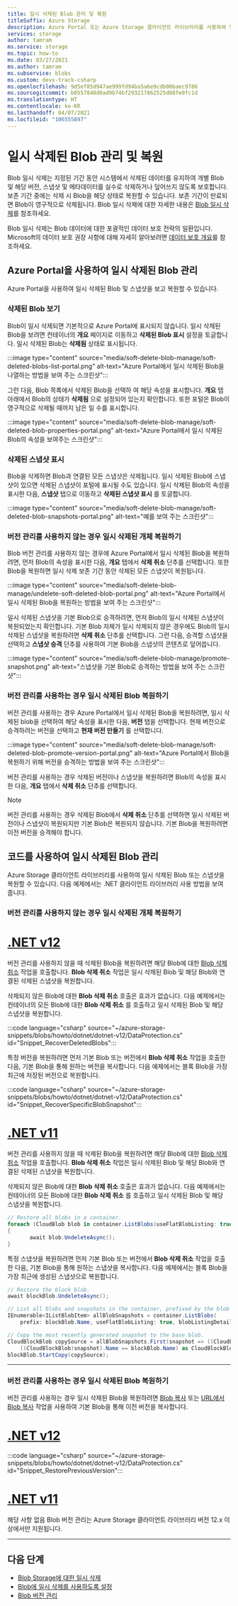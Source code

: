 ```yaml
---
title: 일시 삭제된 Blob 관리 및 복원
titleSuffix: Azure Storage
description: Azure Portal 또는 Azure Storage 클라이언트 라이브러리를 사용하여 일시 삭제된 Blob 및 스냅샷을 관리하고 복원합니다.
services: storage
author: tamram
ms.service: storage
ms.topic: how-to
ms.date: 03/27/2021
ms.author: tamram
ms.subservice: blobs
ms.custom: devx-track-csharp
ms.openlocfilehash: 9d5ef85d947ae999fd94ba5a6e9cdb00baec9786
ms.sourcegitcommit: b0557848d0ad9b74bf293217862525d08fe0fc1d
ms.translationtype: HT
ms.contentlocale: ko-KR
ms.lasthandoff: 04/07/2021
ms.locfileid: "106555897"
---
```

# <a name="manage-and-restore-soft-deleted-blobs"></a>일시 삭제된 Blob 관리 및 복원

Blob 일시 삭제는 지정된 기간 동안 시스템에서 삭제된 데이터를 유지하여 개별 Blob 및 해당 버전, 스냅샷 및 메타데이터를 실수로 삭제하거나 덮어쓰지 않도록 보호합니다. 보존 기간 중에는 삭제 시 Blob을 해당 상태로 복원할 수 있습니다. 보존 기간이 만료되면 Blob이 영구적으로 삭제됩니다. Blob 일시 삭제에 대한 자세한 내용은 [Blob 일시 삭제](soft-delete-blob-overview.md)를 참조하세요.

Blob 일시 삭제는 Blob 데이터에 대한 포괄적인 데이터 보호 전략의 일환입니다. Microsoft의 데이터 보호 권장 사항에 대해 자세히 알아보려면 [데이터 보호 개요](data-protection-overview.md)를 참조하세요.

## <a name="manage-soft-deleted-blobs-with-the-azure-portal"></a>Azure Portal을 사용하여 일시 삭제된 Blob 관리

Azure Portal을 사용하여 일시 삭제된 Blob 및 스냅샷을 보고 복원할 수 있습니다.

### <a name="view-deleted-blobs"></a>삭제된 Blob 보기

Blob이 일시 삭제되면 기본적으로 Azure Portal에 표시되지 않습니다. 일시 삭제된 Blob을 보려면 컨테이너의 **개요** 페이지로 이동하고 **삭제된 Blob 표시** 설정을 토글합니다. 일시 삭제된 Blob는 **삭제됨** 상태로 표시됩니다.

:::image type="content" source="media/soft-delete-blob-manage/soft-deleted-blobs-list-portal.png" alt-text="Azure Portal에서 일시 삭제된 Blob을 나열하는 방법을 보여 주는 스크린샷":::

그런 다음, Blob 목록에서 삭제된 Blob을 선택하 여 해당 속성을 표시합니다. **개요** 탭 아래에서 Blob의 상태가 **삭제됨** 으로 설정되어 있는지 확인합니다. 또한 포털은 Blob이 영구적으로 삭제될 때까지 남은 일 수를 표시합니다.

:::image type="content" source="media/soft-delete-blob-manage/soft-deleted-blob-properties-portal.png" alt-text="Azure Portal에서 일시 삭제된 Blob의 속성을 보여주는 스크린샷":::

### <a name="view-deleted-snapshots"></a>삭제된 스냅샷 표시

Blob을 삭제하면 Blob과 연결된 모든 스냅샷은 삭제됩니다. 일시 삭제된 Blob에 스냅샷이 있으면 삭제된 스냅샷이 포털에 표시될 수도 있습니다. 일시 삭제된 Blob의 속성을 표시한 다음, **스냅샷** 탭으로 이동하고 **삭제된 스냅샷 표시** 를 토글합니다.

:::image type="content" source="media/soft-delete-blob-manage/soft-deleted-blob-snapshots-portal.png" alt-text="예를 보여 주는 스크린샷":::

### <a name="restore-soft-deleted-objects-when-versioning-is-disabled"></a>버전 관리를 사용하지 않는 경우 일시 삭제된 개체 복원하기

Blob 버전 관리를 사용하지 않는 경우에 Azure Portal에서 일시 삭제된 Blob을 복원하려면, 먼저 Blob의 속성을 표시한 다음, **개요** 탭에서 **삭제 취소** 단추를 선택합니다. 또한 Blob을 복원하면 일시 삭제 보존 기간 동안 삭제된 모든 스냅샷이 복원됩니다.

:::image type="content" source="media/soft-delete-blob-manage/undelete-soft-deleted-blob-portal.png" alt-text="Azure Portal에서 일시 삭제된 Blob을 복원하는 방법을 보여 주는 스크린샷":::

일시 삭제된 스냅샷을 기본 Blob으로 승격하려면, 먼저 Blob의 일시 삭제된 스냅샷이 복원되었는지 확인합니다. 기본 Blob 자체가 일시 삭제되지 않은 경우에도 Blob의 일시 삭제된 스냅샷을 복원하려면 **삭제 취소** 단추를 선택합니다. 그런 다음, 승격할 스냅샷을 선택하고 **스냅샷 승격** 단추를 사용하여 기본 Blob을 스냅샷의 콘텐츠로 덮어씁니다.

:::image type="content" source="media/soft-delete-blob-manage/promote-snapshot.png" alt-text="스냅샷을 기본 Blob로 승격하는 방법을 보여 주는 스크린샷":::

### <a name="restore-soft-deleted-blobs-when-versioning-is-enabled"></a>버전 관리를 사용하는 경우 일시 삭제된 Blob 복원하기

버전 관리를 사용하는 경우 Azure Portal에서 일시 삭제된 Blob을 복원하려면, 일시 삭제된 blob을 선택하여 해당 속성을 표시한 다음, **버전** 탭을 선택합니다. 현재 버전으로 승격하려는 버전을 선택하고 **현재 버전 만들기** 를 선택합니다.  

:::image type="content" source="media/soft-delete-blob-manage/soft-deleted-blob-promote-version-portal.png" alt-text="Azure Portal에서 Blob을 복원하기 위해 버전을 승격하는 방법을 보여 주는 스크린샷":::

버전 관리를 사용하는 경우 삭제된 버전이나 스냅샷을 복원하려면 Blob의 속성을 표시한 다음, **개요** 탭에서 **삭제 취소** 단추를 선택합니다.

> [!NOTE]
> 버전 관리를 사용하는 경우 삭제된 Blob에서 **삭제 취소** 단추를 선택하면 일시 삭제된 버전이나 스냅샷이 복원되지만 기본 Blob은 복원되지 않습니다. 기본 Blob을 복원하려면 이전 버전을 승격해야 합니다.

## <a name="manage-soft-deleted-blobs-with-code"></a>코드를 사용하여 일시 삭제된 Blob 관리

Azure Storage 클라이언트 라이브러리를 사용하여 일시 삭제된 Blob 또는 스냅샷을 복원할 수 있습니다. 다음 예제에서는 .NET 클라이언트 라이브러리 사용 방법을 보여 줍니다.

### <a name="restore-soft-deleted-objects-when-versioning-is-disabled"></a>버전 관리를 사용하지 않는 경우 일시 삭제된 개체 복원하기

# <a name="net-v12"></a>[.NET v12](#tab/dotnet)

버전 관리를 사용하지 않을 때 삭제된 Blob을 복원하려면 해당 Blob에 대한 [Blob 삭제 취소](/rest/api/storageservices/undelete-blob) 작업을 호출합니다. **Blob 삭제 취소** 작업은 일시 삭제된 Blob 및 해당 Blob와 연결된 삭제된 스냅샷을 복원합니다.

삭제되지 않은 Blob에 대한 **Blob 삭제 취소** 호출은 효과가 없습니다. 다음 예제에서는 컨테이너의 모든 Blob에 대한 **Blob 삭제 취소** 를 호출하고 일시 삭제된 Blob 및 해당 스냅샷을 복원합니다.

:::code language="csharp" source="~/azure-storage-snippets/blobs/howto/dotnet/dotnet-v12/DataProtection.cs" id="Snippet_RecoverDeletedBlobs":::

특정 버전을 복원하려면 먼저 기본 Blob 또는 버전에서 **Blob 삭제 취소** 작업을 호출한 다음, 기본 Blob을 통해 원하는 버전을 복사합니다. 다음 예제에서는 블록 Blob을 가장 최근에 저장된 버전으로 복원합니다.

:::code language="csharp" source="~/azure-storage-snippets/blobs/howto/dotnet/dotnet-v12/DataProtection.cs" id="Snippet_RecoverSpecificBlobSnapshot":::

# <a name="net-v11"></a>[.NET v11](#tab/dotnet11)

버전 관리를 사용하지 않을 때 삭제된 Blob을 복원하려면 해당 Blob에 대한 [Blob 삭제 취소](/rest/api/storageservices/undelete-blob) 작업을 호출합니다. **Blob 삭제 취소** 작업은 일시 삭제된 Blob 및 해당 Blob와 연결된 삭제된 스냅샷을 복원합니다.

삭제되지 않은 Blob에 대한 **Blob 삭제 취소** 호출은 효과가 없습니다. 다음 예제에서는 컨테이너의 모든 Blob에 대한 **Blob 삭제 취소** 를 호출하고 일시 삭제된 Blob 및 해당 스냅샷을 복원합니다.

```csharp
// Restore all blobs in a container.
foreach (CloudBlob blob in container.ListBlobs(useFlatBlobListing: true, blobListingDetails: BlobListingDetails.Deleted))
{
       await blob.UndeleteAsync();
}
```

특정 스냅샷을 복원하려면 먼저 기본 Blob 또는 버전에서 **Blob 삭제 취소** 작업을 호출한 다음, 기본 Blob을 통해 원하는 스냅샷을 복사합니다. 다음 예제에서는 블록 Blob을 가장 최근에 생성된 스냅샷으로 복원합니다.

```csharp
// Restore the block blob.
await blockBlob.UndeleteAsync();

// List all blobs and snapshots in the container, prefixed by the blob name.
IEnumerable<IListBlobItem> allBlobSnapshots = container.ListBlobs(
    prefix: blockBlob.Name, useFlatBlobListing: true, blobListingDetails: BlobListingDetails.Snapshots);

// Copy the most recently generated snapshot to the base blob.
CloudBlockBlob copySource = allBlobSnapshots.First(snapshot => ((CloudBlockBlob)version).IsSnapshot &&
    ((CloudBlockBlob)snapshot).Name == blockBlob.Name) as CloudBlockBlob;
blockBlob.StartCopy(copySource);
```  

---

### <a name="restore-soft-deleted-blobs-when-versioning-is-enabled"></a>버전 관리를 사용하는 경우 일시 삭제된 Blob 복원하기

버전 관리를 사용하는 경우 일시 삭제된 Blob을 복원하려면 [Blob 복사](/rest/api/storageservices/copy-blob) 또는 [URL에서 Blob 복사](/rest/api/storageservices/copy-blob-from-url) 작업을 사용하여 기본 Blob을 통해 이전 버전을 복사합니다.  

# <a name="net-v12"></a>[.NET v12](#tab/dotnet)

:::code language="csharp" source="~/azure-storage-snippets/blobs/howto/dotnet/dotnet-v12/DataProtection.cs" id="Snippet_RestorePreviousVersion":::

# <a name="net-v11"></a>[.NET v11](#tab/dotnet11)

해당 사항 없음 Blob 버전 관리는 Azure Storage 클라이언트 라이브러리 버전 12.x 이상에서만 지원됩니다.

---

## <a name="next-steps"></a>다음 단계

- [Blob Storage에 대한 일시 삭제](./soft-delete-blob-overview.md)
- [Blob에 일시 삭제를 사용하도록 설정](soft-delete-blob-enable.md)
- [Blob 버전 관리](versioning-overview.md)
